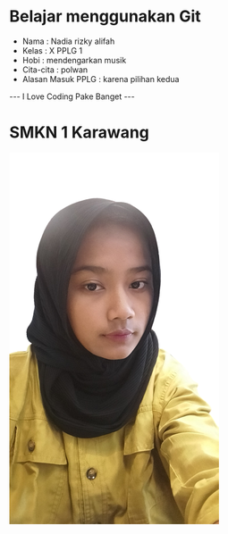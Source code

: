 # Belajar menggunakan Git

- Nama              : Nadia rizky alifah
- Kelas             : X PPLG 1
- Hobi              : mendengarkan musik
- Cita-cita         : polwan
- Alasan Masuk PPLG : karena pilihan kedua

--- I Love Coding Pake Banget ---

# SMKN 1 Karawang
![Neskar](img/nadia.png)